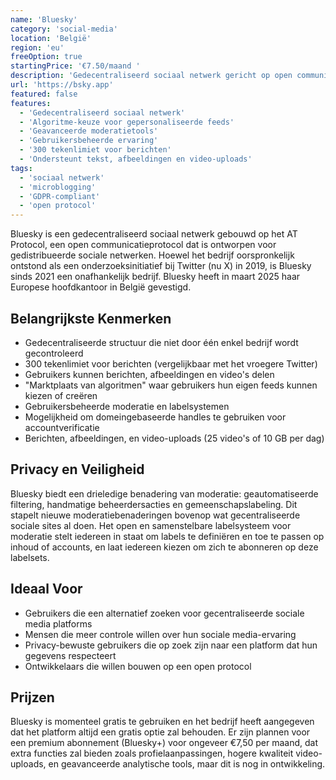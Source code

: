 ```yaml
---
name: 'Bluesky'
category: 'social-media'
location: 'België'
region: 'eu'
freeOption: true
startingPrice: '€7.50/maand '
description: 'Gedecentraliseerd sociaal netwerk gericht op open communicatie en gebruikersbeheerde ervaring.'
url: 'https://bsky.app'
featured: false
features:
  - 'Gedecentraliseerd sociaal netwerk'
  - 'Algoritme-keuze voor gepersonaliseerde feeds'
  - 'Geavanceerde moderatietools'
  - 'Gebruikersbeheerde ervaring'
  - '300 tekenlimiet voor berichten'
  - 'Ondersteunt tekst, afbeeldingen en video-uploads'
tags:
  - 'sociaal netwerk'
  - 'microblogging'
  - 'GDPR-compliant'
  - 'open protocol'
---
```


Bluesky is een gedecentraliseerd sociaal netwerk gebouwd op het AT Protocol, een open communicatieprotocol dat is ontworpen voor gedistribueerde sociale netwerken. Hoewel het bedrijf oorspronkelijk ontstond als een onderzoeksinitiatief bij Twitter (nu X) in 2019, is Bluesky sinds 2021 een onafhankelijk bedrijf. Bluesky heeft in maart 2025 haar Europese hoofdkantoor in België gevestigd.

## Belangrijkste Kenmerken

- Gedecentraliseerde structuur die niet door één enkel bedrijf wordt gecontroleerd
- 300 tekenlimiet voor berichten (vergelijkbaar met het vroegere Twitter)
- Gebruikers kunnen berichten, afbeeldingen en video's delen
- "Marktplaats van algoritmen" waar gebruikers hun eigen feeds kunnen kiezen of creëren
- Gebruikersbeheerde moderatie en labelsystemen
- Mogelijkheid om domeingebaseerde handles te gebruiken voor accountverificatie
- Berichten, afbeeldingen, en video-uploads (25 video's of 10 GB per dag)

## Privacy en Veiligheid

Bluesky biedt een drieledige benadering van moderatie: geautomatiseerde filtering, handmatige beheerdersacties en gemeenschapslabeling. Dit stapelt nieuwe moderatiebenaderingen bovenop wat gecentraliseerde sociale sites al doen. Het open en samenstelbare labelsysteem voor moderatie stelt iedereen in staat om labels te definiëren en toe te passen op inhoud of accounts, en laat iedereen kiezen om zich te abonneren op deze labelsets.

## Ideaal Voor

- Gebruikers die een alternatief zoeken voor gecentraliseerde sociale media platforms
- Mensen die meer controle willen over hun sociale media-ervaring
- Privacy-bewuste gebruikers die op zoek zijn naar een platform dat hun gegevens respecteert
- Ontwikkelaars die willen bouwen op een open protocol

## Prijzen

Bluesky is momenteel gratis te gebruiken en het bedrijf heeft aangegeven dat het platform altijd een gratis optie zal behouden. Er zijn plannen voor een premium abonnement (Bluesky+) voor ongeveer €7,50 per maand, dat extra functies zal bieden zoals profielaanpassingen, hogere kwaliteit video-uploads, en geavanceerde analytische tools, maar dit is nog in ontwikkeling.